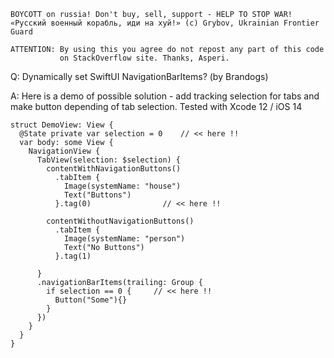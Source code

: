```
BOYCOTT on russia! Don't buy, sell, support - HELP TO STOP WAR!
«Русский военный корабль, иди на хуй!» (c) Grybov, Ukrainian Frontier Guard

ATTENTION: By using this you agree do not repost any part of this code
           on StackOverflow site. Thanks, Asperi.
```

Q: Dynamically set SwiftUI NavigationBarItems? (by Brandogs)

A: Here is a demo of possible solution - add tracking selection for tabs and make button depending of tab selection. Tested with Xcode 12 / iOS 14

```
struct DemoView: View {
  @State private var selection = 0    // << here !!
  var body: some View {
    NavigationView {
      TabView(selection: $selection) {
        contentWithNavigationButtons()
          .tabItem {
            Image(systemName: "house")
            Text("Buttons")
          }.tag(0)                // << here !!
        
        contentWithoutNavigationButtons()
          .tabItem {
            Image(systemName: "person")
            Text("No Buttons")
          }.tag(1)
        
      }
      .navigationBarItems(trailing: Group {
        if selection == 0 {     // << here !!
          Button("Some"){}
        }
      })
    }
  }
}
```
